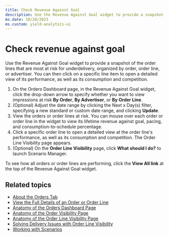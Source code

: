 ```yaml
---
title: Check Revenue Against Goal
description: Use the Revenue Against Goal widget to provide a snapshot of the order.
ms.date: 10/28/2023
ms.custom: yield-analytics-ui
---
```

# Check revenue against goal

Use the Revenue Against Goal widget to provide a snapshot of the order lines that are most at risk for underdelivery, organized by order, order line, or advertiser. You can then click on a specific line item to open a detailed view of its performance, as well as its consumption and competition.

1. On the Orders Dashboard page, in the Revenue Against Goal widget, click the drop-down arrow to specify whether you want to view impressions at risk **By Order**, **By Advertiser**, or **By Order Line**.
1. (Optional) Adjust the date range by clicking the Next x Day(s) filter, specifying a new standard or custom date range, and clicking **Update**.
1. View the orders or order lines at risk. You can mouse over each order or order line in the widget to view its lifetime revenue against goal, pacing, and consumption-to-schedule percentage.
1. Click a specific order line to open a detailed view at the order line's performance, as well as its consumption and competition. The Order Line Visibility page appears.
1. (Optional) On the **Order Line Visibility** page, click **What should I do?** to launch Scenario Manager.

To see how all orders or order lines are performing, click the **View All link** at the top of the Revenue Against Goal widget.

## Related topics

- [About the Orders Tab](about-the-orders-tab.md)
- [View the Full Details of an Order or Order Line](view-the-full-details-of-an-order-or-order-line.md)
- [Anatomy of the Orders Dashboard Page](anatomy-of-the-orders-dashboard-page.md)
- [Anatomy of the Order Visibility Page](anatomy-of-the-order-visibility-page.md)
- [Anatomy of the Order Line Visibility Page](anatomy-of-the-order-line-visibility-page.md)
- [Solving Delivery Issues with Order Line Visibility](solving-delivery-issues-with-order-line-visibility.md)
- [Working with Scenarios](working-with-scenarios-overview.md)
